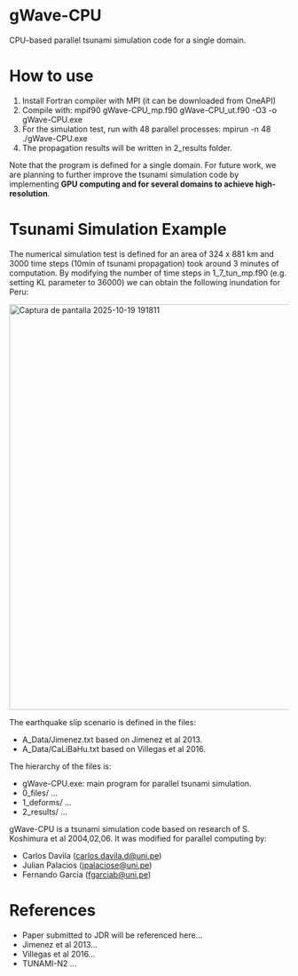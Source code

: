 # gWave-CPU
CPU-based parallel tsunami simulation code for a single domain.

# How to use
1. Install Fortran compiler with MPI (it can be downloaded from OneAPI)
2. Compile with: mpif90 gWave-CPU_mp.f90 gWave-CPU_ut.f90 -O3 -o gWave-CPU.exe
3. For the simulation test, run with 48 parallel processes: mpirun -n 48 ./gWave-CPU.exe
4. The propagation results will be written in 2_results folder.
   
Note that the program is defined for a single domain. For future work, we are planning to further improve the tsunami simulation code by implementing **GPU computing and for several domains to achieve high-resolution**.

# Tsunami Simulation Example
The numerical simulation test is defined for an area of 324 x 881 km and 3000 time steps (10min of tsunami propagation) took around 3 minutes of computation.
By modifying the number of time steps in 1_7_tun_mp.f90 (e.g. setting KL parameter to 36000) we can obtain the following inundation for Peru:

<img width="1457" height="730" alt="Captura de pantalla 2025-10-19 191811" src="https://github.com/user-attachments/assets/ebcbbd8c-73b0-4150-8303-43da89de73db" />

The earthquake slip scenario is defined in the files:
- A_Data/Jimenez.txt based on Jimenez et al 2013.
- A_Data/CaLiBaHu.txt based on Villegas et al 2016.

The hierarchy of the files is:
- gWave-CPU.exe: main program for parallel tsunami simulation.
- 0_files/ ...
- 1_deforms/ ...
- 2_results/ ...

gWave-CPU is a tsunami simulation code based on research of S. Koshimura et al 2004,02,06.
It was modified for parallel computing by:
- Carlos Davila (carlos.davila.d@uni.pe)
- Julian Palacios (jpalaciose@uni.pe)
- Fernando Garcia (fgarciab@uni.pe)

# References
- Paper submitted to JDR will be referenced here...
- Jimenez et al 2013...
- Villegas et al 2016...
- TUNAMI-N2 ...
